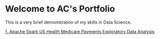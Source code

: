 # Welcome to AC's Portfolio

This is a very brief demonstration of my skills in Data Science.  

[1. Apache Spark US Health Medicare Payments Exploratory Data Analysis](https://github.com/acportfolio/acportfolio/blob/master/Apache_Spark_US_Health_Medicare_Payments_Exploratory_Data_Analysis.ipynb)